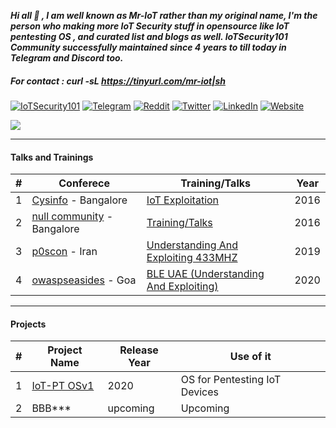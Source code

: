 ***Hi all 👋 , I am well known as Mr-IoT rather than my original name, 
I'm the person who making more IoT Security stuff in opensource like IoT pentesting OS , and curated list and blogs as well. 
IoTSecurity101 Community successfully maintained since 4 years to till today in Telegram and Discord too.***

##### For contact : curl -sL https://tinyurl.com/mr-iot|sh 



[![IoTSecurity101](https://img.shields.io/badge/Discord-5865F2?style=for-the-badge&logo=discord&logoColor=white)](https://discord.gg/WRPePTBS2Q) [![Telegram](https://img.shields.io/badge/Telegram-2CA5E0?style=for-the-badge&logo=telegram&logoColor=white)](https://t.co/PyzNrnQVSM) [![Reddit](https://img.shields.io/badge/Reddit-FF4500?style=for-the-badge&logo=reddit&logoColor=white)](https://t.co/NPkAl8bPB3) [![Twitter](https://img.shields.io/badge/Twitter-1DA1F2?style=for-the-badge&logo=twitter&logoColor=white)](https://twitter.com/v33riot) [![LinkedIn](https://img.shields.io/badge/LinkedIn-0077B5?style=for-the-badge&logo=linkedin&logoColor=white)](https://www.linkedin.com/in/veeraiot/)  [![Website](https://img.shields.io/badge/website-000000?style=for-the-badge&logo=About.me&logoColor=white)](https://www.iotpentest.com/)

![](https://komarev.com/ghpvc/?username=v33ru)

--------------------------------------------------------------------------------------------------------------------------

#### Talks and Trainings 
| # | Conferece | Training/Talks | Year |
| ---|---|---|---|
|1| [Cysinfo](https://cysinfo.com/) - Bangalore | [IoT Exploitation](https://cysinfo.com/8th-meetup-iot-exploitation/) | 2016
|2|[null community](null.community) - Bangalore | [Training/Talks](https://null.community/profile/3556-veerababu-mr-iot) | 2016
|3|[p0scon](https://www.poscon.ir) - Iran | [Understanding And Exploiting 433MHZ](https://www.poscon.ir/2019/) | 2019
|4|[owaspseasides](https://www.owaspseasides.com/) - Goa |[BLE UAE (Understanding And Exploiting)](https://www.owaspseasides.com/sessions/ble_uae/) | 2020

------------------------------------------------------------------------------------------------------------------------------

#### Projects 
|#| Project Name | Release Year | Use of it |
| ---|---|---|---|
|1| [IoT-PT OSv1](https://github.com/IoT-PTv/IoT-PT) | 2020 | OS for Pentesting IoT Devices |
|2| BBB*** | upcoming| Upcoming|


